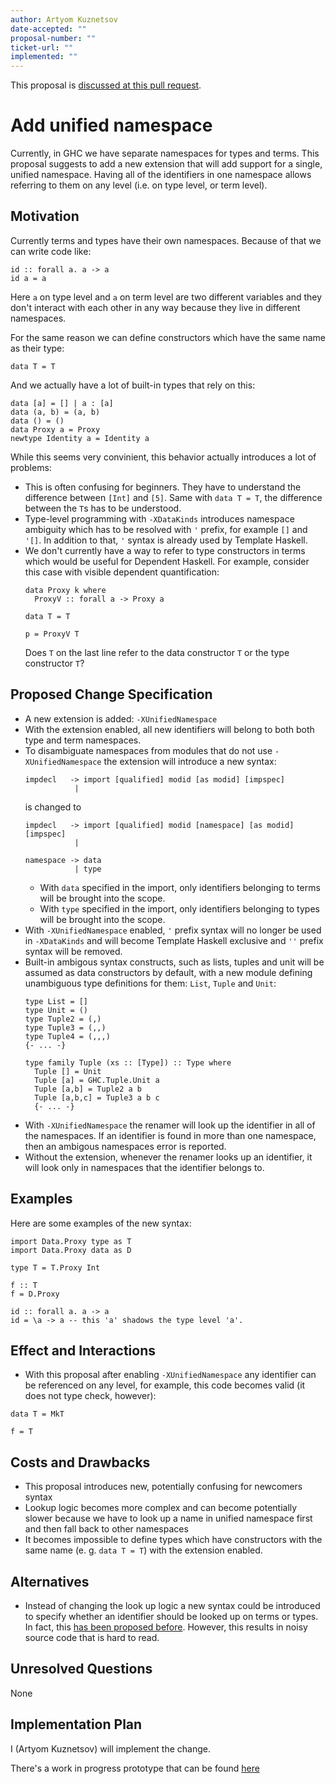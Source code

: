 ```yaml
---
author: Artyom Kuznetsov
date-accepted: ""
proposal-number: ""
ticket-url: ""
implemented: ""
---
```


This proposal is [discussed at this pull request](https://github.com/ghc-proposals/ghc-proposals/pull/270).

# Add unified namespace

Currently, in GHC we have separate namespaces for types and terms. This proposal suggests to add a new extension that will add support for a single, unified namespace. Having all of the identifiers in one namespace allows referring to them on any level (i.e. on type level, or term level).

## Motivation

Currently terms and types have their own namespaces. Because of that we can write code like:

```
id :: forall a. a -> a
id a = a
```

Here `a` on type level and `a` on term level are two different variables and they don't interact with each other in any way because they live in different namespaces.

For the same reason we can define constructors which have the same name as their
type:

```
data T = T
```

And we actually have a lot of built-in types that rely on this:

```
data [a] = [] | a : [a]
data (a, b) = (a, b)
data () = ()
data Proxy a = Proxy
newtype Identity a = Identity a
```

While this seems very convinient, this behavior actually introduces a lot of
problems:

- This is often confusing for beginners. They have to understand the difference between `[Int]` and `[5]`. Same with `data T = T`, the difference between the `T`s has to be understood.
- Type-level programming with `-XDataKinds` introduces namespace ambiguity which has to be resolved with `'` prefix, for example `[]` and `'[]`. In addition to that, `'` syntax is already used by Template Haskell.
- We don't currently have a way to refer to type constructors in terms which would be useful for Dependent Haskell.
  For example, consider this case with visible dependent quantification:
  ```
  data Proxy k where
    ProxyV :: forall a -> Proxy a

  data T = T

  p = ProxyV T
  ```
  Does `T` on the last line refer to the data constructor `T` or the type constructor `T`?

## Proposed Change Specification

* A new extension is added: `-XUnifiedNamespace`
* With the extension enabled, all new identifiers will belong to both both type and term namespaces.
* To disambiguate namespaces from modules that do not use `-XUnifiedNamespace` the extension will introduce a new syntax:
  ```
  impdecl   -> import [qualified] modid [as modid] [impspec]
             |
  ```
  is changed to
  ```
  impdecl   -> import [qualified] modid [namespace] [as modid] [impspec]
             |

  namespace -> data
             | type
  ```
   * With `data` specified in the import, only identifiers belonging to terms will be brought into the scope.
   * With `type` specified in the import, only identifiers belonging to types will be brought into the scope.
* With `-XUnifiedNamespace` enabled, `'` prefix syntax will no longer be used in `-XDataKinds` and will become Template Haskell exclusive and `''` prefix syntax will be removed.
* Built-in ambigous syntax constructs, such as lists, tuples and unit will be assumed as data constructors by default, with a new module defining unambiguous type definitions for them: `List`, `Tuple` and `Unit`:
  ```
  type List = []
  type Unit = ()
  type Tuple2 = (,)
  type Tuple3 = (,,)
  type Tuple4 = (,,,)
  {- ... -}

  type family Tuple (xs :: [Type]) :: Type where
    Tuple [] = Unit
    Tuple [a] = GHC.Tuple.Unit a
    Tuple [a,b] = Tuple2 a b
    Tuple [a,b,c] = Tuple3 a b c
    {- ... -}
  ```
* With `-XUnifiedNamespace` the renamer will look up the identifier in all of the namespaces. If an identifier is found in more than one namespace, then an ambigous namespaces error is reported.
* Without the extension, whenever the renamer looks up an identifier, it will look only in namespaces that the identifier belongs to.

## Examples

Here are some examples of the new syntax:

```
import Data.Proxy type as T
import Data.Proxy data as D

type T = T.Proxy Int

f :: T
f = D.Proxy

id :: forall a. a -> a
id = \a -> a -- this 'a' shadows the type level 'a'.
```

## Effect and Interactions

* With this proposal after enabling `-XUnifiedNamespace` any identifier can be referenced on any level, for example, this code becomes valid (it does not type check, however):
```
data T = MkT

f = T
```

## Costs and Drawbacks

- This proposal introduces new, potentially confusing for newcomers syntax
- Lookup logic becomes more complex and can become potentially slower because
  we have to look up a name in unified namespace first and then fall back to
  other namespaces
- It becomes impossible to define types which have constructors with the same
  name (e. g. `data T = T`) with the extension enabled.

## Alternatives

* Instead of changing the look up logic a new syntax could be introduced to specify whether an identifier should be looked up on terms or types. In fact, this [has been proposed before](https://github.com/ghc-proposals/ghc-proposals/pull/214). However, this results in noisy source code that is hard to read.

## Unresolved Questions

None

## Implementation Plan

I (Artyom Kuznetsov) will implement the change.

There's a work in progress prototype that can be found [here](https://gitlab.haskell.org/hithroc/ghc/tree/wip/unified-namespaces)
